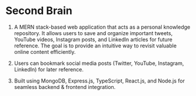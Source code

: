 <h1>Second Brain</h1>

<ol>
<li><p> A MERN stack-based web application that acts as a personal knowledge repository. It allows users to save and organize important tweets, YouTube videos, Instagram posts, and LinkedIn articles for future reference. The goal is to provide an intuitive way to revisit valuable online content efficiently.</p></li>
<li><p> Users can bookmark social media posts (Twitter, YouTube, Instagram, LinkedIn) for later reference.</p></li>
<li><p> Built using MongoDB, Express.js, TypeScript, React.js, and Node.js for seamless backend & frontend integration.</p></li>
</ol>
